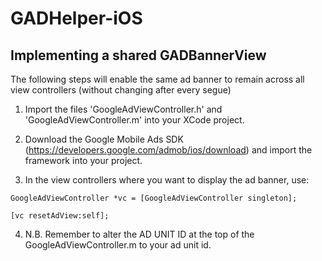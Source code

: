 # GADHelper-iOS
## Implementing a shared GADBannerView  ##

The following steps will enable the same ad banner to remain across all view controllers (without changing after every segue)

1. Import the files 'GoogleAdViewController.h' and 'GoogleAdViewController.m' into your XCode project.

2. Download the Google Mobile Ads SDK (https://developers.google.com/admob/ios/download) and import the framework into your project.

3. In the view controllers where you want to display the ad banner, use:

`GoogleAdViewController *vc = [GoogleAdViewController singleton];`

`[vc resetAdView:self];`

4. N.B. Remember to alter the AD UNIT ID at the top of the GoogleAdViewController.m to your ad unit id.
